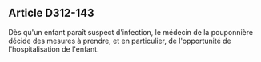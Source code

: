 ## Article D312-143

Dès qu'un enfant paraît suspect d'infection, le médecin de la pouponnière décide des mesures à prendre, et en
particulier, de l'opportunité de l'hospitalisation de l'enfant.

